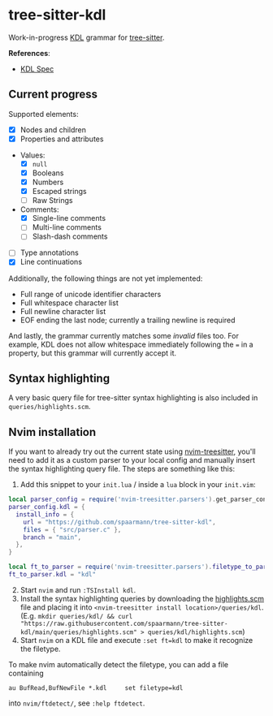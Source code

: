 # tree-sitter-kdl

Work-in-progress [KDL](https://github.com/kdl-org/kdl/) grammar for
[tree-sitter](https://github.com/tree-sitter/tree-sitter).

**References**:
* [KDL Spec](https://github.com/kdl-org/kdl/blob/main/SPEC.md)

## Current progress

Supported elements:
* [x] Nodes and children
* [x] Properties and attributes
* Values:
  * [x] `null`
  * [x] Booleans
  * [x] Numbers
  * [x] Escaped strings
  * [ ] Raw Strings
* Comments:
  * [x] Single-line comments
  * [ ] Multi-line comments
  * [ ] Slash-dash comments
* [ ] Type annotations
* [x] Line continuations

Additionally, the following things are not yet implemented:
* Full range of unicode identifier characters
* Full whitespace character list
* Full newline character list
* EOF ending the last node; currently a trailing newline is required

And lastly, the grammar currently matches some *invalid* files too. For example, KDL does not allow
whitespace immediately following the `=` in a property, but this grammar will currently accept it.

## Syntax highlighting

A very basic query file for tree-sitter syntax highlighting is also included in
`queries/highlights.scm`.

## Nvim installation

If you want to already try out the current state using
[nvim-treesitter](https://github.com/nvim-treesitter/nvim-treesitter), you'll need to add it as a
custom parser to your local config and manually insert the syntax highlighting query file. The
steps are something like this:
1. Add this snippet to your `init.lua` / inside a `lua` block in your `init.vim`:
```lua
local parser_config = require('nvim-treesitter.parsers').get_parser_configs()
parser_config.kdl = {
  install_info = {
    url = "https://github.com/spaarmann/tree-sitter-kdl",
    files = { "src/parser.c" },
    branch = "main",
  },
}

local ft_to_parser = require('nvim-treesitter.parsers').filetype_to_parsername
ft_to_parser.kdl = "kdl"
```
2. Start `nvim` and run `:TSInstall kdl`.
3. Install the syntax highlighting queries by downloading the
   [highlights.scm](./queries/highlights.scm) file and placing it into `<nvim-treesitter install
   location>/queries/kdl`.
   (E.g. `mkdir queries/kdl/ && curl "https://raw.githubusercontent.com/spaarmann/tree-sitter-kdl/main/queries/highlights.scm" > queries/kdl/highlights.scm`)
4. Start `nvim` on a KDL file and execute `:set ft=kdl` to make it recognize the filetype.

To make nvim automatically detect the filetype, you can add a file containing
```
au BufRead,BufNewFile *.kdl		set filetype=kdl
```
into `nvim/ftdetect/`, see `:help ftdetect`.
